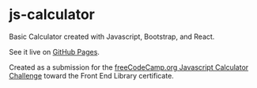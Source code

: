 # js-calculator
Basic Calculator created with Javascript, Bootstrap, and React.

See it live on [GitHub Pages](https://seidobllik.github.io/js-calculator/). 

Created as a submission for the [freeCodeCamp.org Javascript Calculator Challenge](https://www.freecodecamp.org/learn/front-end-libraries/front-end-libraries-projects/build-a-javascript-calculator) toward the Front End Library certificate.
